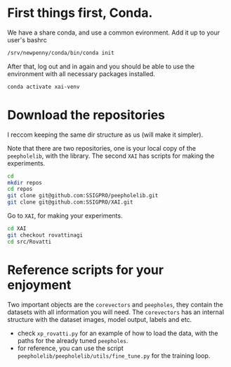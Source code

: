 # First things first, Conda.

We have a share conda, and use a common evironment. 
Add it up to your user's bashrc

```sh
/srv/newpenny/conda/bin/conda init
```

After that, log out and in again and you should be able to use the environment with all necessary packages installed.

```sh
conda activate xai-venv
```

# Download the repositories

I reccom keeping the same dir structure as us (will make it simpler).

Note that there are two repositories, one is your local copy of the `peepholelib`, with the library. The second `XAI` has scripts for making the experiments. 

```sh
cd
mkdir repos
cd repos
git clone git@github.com:SSIGPRO/peepholelib.git
git clone git@github.com:SSIGPRO/XAI.git
```

Go to `XAI`, for making your experiments.

```sh
cd XAI
git checkout rovattinagi
cd src/Rovatti
```
# Reference scripts for your enjoyment

Two important objects are the  `corevectors` and `peepholes`, they contain the datasets with all information you will need. The `corevectors` has an internal structure with the dataset images, model output, labels and etc.

- check `xp_rovatti.py` for an example of how to load the data, with the paths for the already tuned `peepholes`.
- for reference, you can use the script `peepholelib/peepholelib/utils/fine_tune.py` for the training loop.

